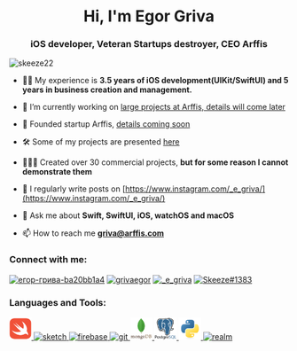 <h1 align="center">Hi, I'm Egor Griva</h1>
<h3 align="center">iOS developer, Veteran Startups destroyer, CEO Arffis</h3>

<p align="left"> <img src="https://komarev.com/ghpvc/?username=skeeze22&label=Profile%20views&color=0e75b6&style=flat" alt="skeeze22" /> </p>

- 👨‍💻 My experience is **3.5 years of iOS development(UIKit/SwiftUI) and 5 years in business creation and management.**

- 🔭 I’m currently working on [large projects at Arffis, details will come later](https://arffis.com/)

- 🤝 Founded startup Arffis, [details coming soon](https://arffis.com/)

- 🛠 Some of my projects are presented [here](https://apps.apple.com/ru/developer/egor-griva/id1526674012)

- 🤷🏼‍♂️ Created over 30 commercial projects,  **but for some reason I cannot demonstrate them**

- 📝 I regularly write posts on [https://www.instagram.com/_e_griva/](https://www.instagram.com/_e_griva/)

- 💬 Ask me about **Swift, SwiftUI, iOS, watchOS and macOS**

- 📫 How to reach me **griva@arffis.com**


<h3 align="left">Connect with me:</h3>
<p align="left">
<a href="https://linkedin.com/in/егор-грива-ba20bb1a4" target="blank"><img align="center" src="https://simpleicons.org/icons/linkedin.svg" alt="егор-грива-ba20bb1a4" height="30" width="40" /></a>
<a href="https://fb.com/grivaegor" target="blank"><img align="center" src="https://simpleicons.org/icons/facebook.svg" alt="grivaegor" height="30" width="40" /></a>
<a href="https://instagram.com/_e_griva" target="blank"><img align="center" src="https://simpleicons.org/icons/instagram.svg" alt="_e_griva" height="30" width="40" /></a>
<a href="https://discord.gg/Skeeze#1383" target="blank"><img align="center" src="https://simpleicons.org/icons/discord.svg" alt="Skeeze#1383" height="30" width="40" /></a>
</p>

<h3 align="left">Languages and Tools:</h3>
<p align="left"> <a href="https://developer.apple.com/swift/" target="_blank"> <img src="https://raw.githubusercontent.com/devicons/devicon/master/icons/swift/swift-original.svg" alt="swift" width="40" height="40"/> </a> <a href="https://www.sketch.com/" target="_blank"> <img src="https://www.vectorlogo.zone/logos/sketchapp/sketchapp-icon.svg" alt="sketch" width="40" height="40"/> </a> <a href="https://firebase.google.com/" target="_blank"> <img src="https://www.vectorlogo.zone/logos/firebase/firebase-icon.svg" alt="firebase" width="40" height="40"/> </a> <a href="https://git-scm.com/" target="_blank"> <img src="https://www.vectorlogo.zone/logos/git-scm/git-scm-icon.svg" alt="git" width="40" height="40"/> </a> <a href="https://www.mongodb.com/" target="_blank"> <img src="https://raw.githubusercontent.com/devicons/devicon/master/icons/mongodb/mongodb-original-wordmark.svg" alt="mongodb" width="40" height="40"/> </a> <a href="https://www.postgresql.org" target="_blank"> <img src="https://raw.githubusercontent.com/devicons/devicon/master/icons/postgresql/postgresql-original-wordmark.svg" alt="postgresql" width="40" height="40"/> </a> <a href="https://www.python.org" target="_blank"> <img src="https://raw.githubusercontent.com/devicons/devicon/master/icons/python/python-original.svg" alt="python" width="40" height="40"/> </a> <a href="https://realm.io/" target="_blank"> <img src="https://raw.githubusercontent.com/bestofjs/bestofjs-webui/8665e8c267a0215f3159df28b33c365198101df5/public/logos/realm.svg" alt="realm" width="40" height="40"/> </a> </p>

